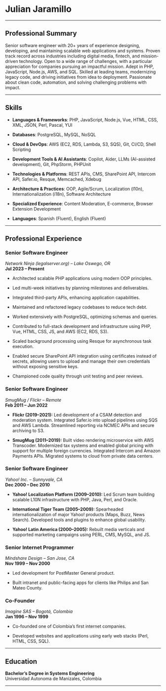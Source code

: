 # **Julian Jaramillo**

---

## **Professional Summary**

Senior software engineer with 20+ years of experience designing, developing, and maintaining scalable web applications and systems. Proven track record across industries including digital media, fintech, and mission-driven technology. Open to a wide range of challenges, with a particular appreciation for companies pursuing an impactful mission. Adept in PHP, JavaScript, Node.js, AWS, and SQL. Skilled at leading teams, modernizing legacy code, and driving initiatives from idea to deployment. Passionate about clean code, automation, and solving challenging problems with impact.

---

## **Skills**

* **Languages & Frameworks**: PHP, JavaScript, Node.js, Vue, HTML, CSS, XML, JSON, Perl, Pascal, YUI

* **Databases**: PostgreSQL, MySQL, NoSQL

* **Cloud & DevOps**: AWS (EC2, RDS, Lambda, S3, SQS), Git, CI/CD, Shell Scripting

* **Development Tools & AI Assistants**: Copilot, Aider, LLMs (AI-assisted development), Git, PhpStorm, PHPUnit

* **Technologies & Platforms**: REST APIs, CMS, SharePoint API, Intercom API, Safer.io, Resque, Memcached, Xdebug

* **Architecture & Practices**: OOP, Agile/Scrum, Localization (l10n), Internationalization (i18n), Software Architecture

* **Specialized Experience**: Content Moderation, E-commerce, Browser Extension Development

* **Languages**: Spanish (Fluent), English (Fluent)

---

## **Professional Experience**

### **Senior Software Engineer**

*Network Ninja (legalserver.org) – Lake Oswego, OR*  
 **Jul 2023 – Present**

* Architected scalable PHP applications using modern OOP principles.

* Led multi-week initiatives by planning milestones and deliverables.

* Integrated third-party APIs, enhancing application capabilities.

* Maintained and refactored legacy codebases to reduce tech debt.

* Worked extensively with PostgreSQL, optimizing schemas and queries.

* Contributed to full-stack development and infrastructure using PHP, Vue, HTML, CSS, JS, and AWS (EC2, RDS, S3).

* Scaled background processing using Resque for asynchronous task execution.

* Enabled secure SharePoint API integration using certificates instead of secrets, allowing users to upload and manage their own credentials without exposing sensitive keys.

* Championed code quality through unit testing and peer reviews.

### **Senior Software Engineer**

*SmugMug / Flickr – Remote*  
 **Feb 2011 – Jun 2022**

* **Flickr (2019–2021):** Led development of a CSAM detection and moderation system. Integrated Safer.io into upload pipelines using SQS and AWS Lambda. Streamlined reporting via NCMEC APIs and secure archiving to S3.

* **SmugMug (2011–2019):** Built video rendering microservice with AWS Transcoder. Modernized tax systems and enabled global pricing with support for multiple foreign currencies. Integrated Intercom and Amazon Payments APIs. Migrated systems to cloud from private data centers.

### 

### **Senior Software Engineer**

*Yahoo\! Inc. – Sunnyvale, CA*  
 **Dec 2000 – Dec 2010**

* **Yahoo\! Localization Platform (2009–2010):** Led Scrum team building scalable L10N infrastructure with PHP, Java, Perl, and Oracle.

* **International Tiger Team (2005–2009):** Spearheaded internationalization of major Yahoo\! products (Maps, Buzz, News Search). Developed tools and plugins to enhance global usability.

* **Yahoo\! Latin America (2000–2005):** Rebuilt media verticals and supported marketing campaigns using PERL, CMS, MySQL, and JS.

### **Senior Internet Programmer**

*Mindshare Design – San Jose, CA*  
 **Nov 1999 – Nov 2000**

* Led development for PostMaster General product.

* Built intranet and public-facing apps for clients like Philips and San Mateo County.

### **Co-Founder**

*Imagine SAS – Bogotá, Colombia*  
 **Jan 1996 – Nov 1999**

* Co-founded one of Colombia’s first internet companies.

* Developed websites and applications using early web stacks (Perl, HTML, CSS, SQL).

---

## **Education**

**Bachelor’s Degree in Systems Engineering**  
 Universidad Autonoma de Manizales, Colombia

---

